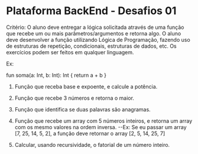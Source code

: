 # Plataforma BackEnd - Desafios 01

Critério: O aluno deve entregar a lógica solicitada através de uma função que recebe um ou mais parâmetros/argumentos e retorna algo. O aluno deve desenvolver a função utilizando Lógica de Programação, fazendo uso de estruturas de repetição, condicionais, estruturas de dados, etc. Os exercícios podem ser feitos em qualquer linguagem.

Ex:

fun soma(a: Int, b: Int): Int {
    return a + b
}

1) Função que receba base e expoente, e calcule a potência.

2) Função que recebe 3 números e retorna o maior.

3) Função que identifica se duas palavras são anagramas.

4) Função que recebe um array com 5 números inteiros, e retorna um array com os mesmo valores na ordem inversa.
--Ex: Se eu passar um array [7, 25, 14, 5, 2], a função deve retornar o array [2, 5, 14, 25, 7]

5) Calcular, usando recursividade, o fatorial de um número inteiro.